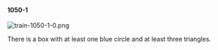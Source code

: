 #### 1050-1
![train-1050-1-0.png](https://github.com/lil-lab/nlvr/raw/master/nlvr/train/images/9/train-1050-1-0.png "train-1050-1-0.png")

There is a box with at least one blue circle and at least three triangles.